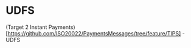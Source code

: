 # UDFS

(Target 2 Instant Payments)[https://github.com/ISO20022/PaymentsMessages/tree/feature/TIPS] - UDFS
